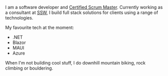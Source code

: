 I am a software developer and [Certified Scrum Master](https://bcert.me/sgexulimx). 
Currently working as a consultant at [SSW](https://ssw.com.au/people/brady-stroud), I build full stack solutions for clients using a range of technologies.

My favourite tech at the moment:
 - .NET
 - Blazor
 - MAUI
 - Azure

When I'm not building cool stuff, I do downhill mountain biking, rock climbing or bouldering.
